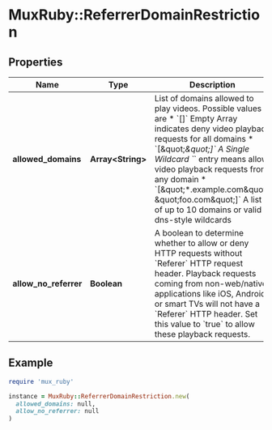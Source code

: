 # MuxRuby::ReferrerDomainRestriction

## Properties

| Name | Type | Description | Notes |
| ---- | ---- | ----------- | ----- |
| **allowed_domains** | **Array&lt;String&gt;** | List of domains allowed to play videos. Possible values are   * &#x60;[]&#x60; Empty Array indicates deny video playback requests for all domains   * &#x60;[\&quot;*\&quot;]&#x60; A Single Wildcard &#x60;*&#x60; entry means allow video playback requests from any domain   *  &#x60;[\&quot;*.example.com\&quot;, \&quot;foo.com\&quot;]&#x60; A list of up to 10 domains or valid dns-style wildcards  | [optional] |
| **allow_no_referrer** | **Boolean** | A boolean to determine whether to allow or deny HTTP requests without &#x60;Referer&#x60; HTTP request header. Playback requests coming from non-web/native applications like iOS, Android or smart TVs will not have a &#x60;Referer&#x60; HTTP header. Set this value to &#x60;true&#x60; to allow these playback requests. | [optional][default to false] |

## Example

```ruby
require 'mux_ruby'

instance = MuxRuby::ReferrerDomainRestriction.new(
  allowed_domains: null,
  allow_no_referrer: null
)
```

